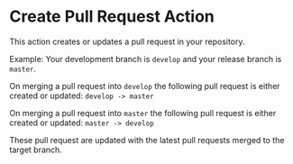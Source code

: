 # Create Pull Request Action

This action creates or updates a pull request in your repository.

Example:
Your development branch is `develop` and your release branch is `master`.

On merging a pull request into `develop` the following pull request is either created or updated:
`develop -> master`

On merging a pull request into `master` the following pull request is either created or updated:
`master -> develop`

These pull request are updated with the latest pull requests merged to the target branch.
